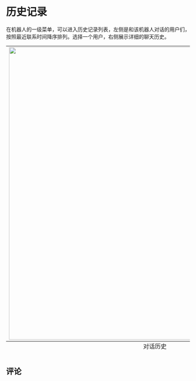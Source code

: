 # 历史记录

在机器人的一级菜单，可以进入历史记录列表，左侧是和该机器人对话的用户们，按照最近联系时间降序排列。选择一个用户，右侧展示详细的聊天历史。

<table class="image">
    <caption align="bottom">对话历史</caption>
    <tr>
        <td><img width="800" src="../../../images/platform/7.png" alt="" /></td>
    </tr>
</table>

## 评论

<script src="https://utteranc.es/client.js"
        repo="chatopera/docs"
        issue-term="pathname"
        label="Comment"
        theme="github-light"
        crossorigin="anonymous"
        async>
</script>
